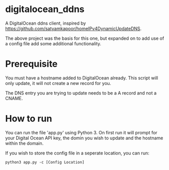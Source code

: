 # digitalocean_ddns

A DigitalOcean ddns client, inspired by https://github.com/satyamkapoor/homeIPv4DynamicUpdateDNS. 

The above project was the basis for this one, but expanded on to add use of a config file add some additional functionality. 

# Prerequisite

You must have a hostname added to DigitalOcean already. This script will only update, it will not create a new record for you.

The DNS entry you are trying to update needs to be a A record and not a CNAME. 

# How to run

You can run the file 'app.py' using Python 3. On first run it will prompt for your Digital Ocean API key, the domin you wish to update and the hostname within the domain.

If you wish to store the config file in a seperate location, you can run:

 `python3 app.py -c [Config Location]`
